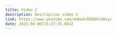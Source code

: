 ```yaml
---
title: Video 2
description: Descripcion video 2
link: https://www.youtube.com/embed/RX9OFeZWvyc
date: 2023-04-06T15:27:35.681Z
---
```

